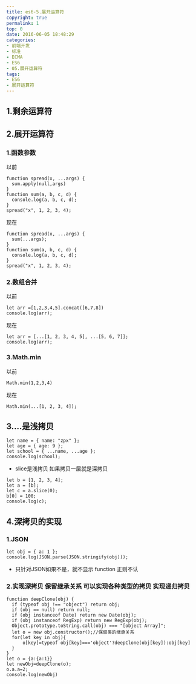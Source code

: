 ```yaml
---
title: es6-5.展开运算符
copyright: true
permalink: 1
top: 0
date: 2016-06-05 18:48:29
categories:
- 前端开发
- 标准
- ECMA
- ES6
- 05.展开运算符
tags:
- ES6
- 展开运算符
---
```

## 1.剩余运算符
## 2.展开运算符
### 1.函数参数
以前
```
function spread(x, ...args) {
  sum.apply(null,args)
}
function sum(a, b, c, d) {
  console.log(a, b, c, d);
}
spread("x", 1, 2, 3, 4);
```
现在
```
function spread(x, ...args) {
  sum(...args);
}
function sum(a, b, c, d) {
  console.log(a, b, c, d);
}
spread("x", 1, 2, 3, 4);
```
### 2.数组合并
以前
```
let arr =[1,2,3,4,5].concat([6,7,8])
console.log(arr);
```
现在
```
let arr = [...[1, 2, 3, 4, 5], ...[5, 6, 7]];
console.log(arr);
```
### 3.Math.min
以前
```
Math.min(1,2,3,4)
```
现在
```
Math.min(...[1, 2, 3, 4]);
```
## 3....是浅拷贝
```
let name = { name: "zpx" };
let age = { age: 9 };
let school = { ...name, ...age };
console.log(school);
```
- slice是浅拷贝 如果拷贝一层就是深拷贝
```
let b = [1, 2, 3, 4];
let a = [b];
let c = a.slice(0);
b[0] = 100;
console.log(c);
```
## 4.深拷贝的实现
### 1.JSON
```
let obj = { a: 1 };
console.log(JSON.parse(JSON.stringify(obj)));
```
- 只针对JSON如果不是，就不显示 function 正则不认
### 2.实现深拷贝 保留继承关系 可以实现各种类型的拷贝 实现递归拷贝
```
function deepClone(obj) {
  if (typeof obj !== "object") return obj;
  if (obj == null) return null;
  if (obj instanceof Date) return new Date(obj);
  if (obj instanceof RegExp) return new RegExp(obj);
  Object.prototype.toString.call(obj) === "[object Array]";
  let o = new obj.constructor();//保留类的继承关系
  for(let key in obj){
      o[key]=typeof obj[key]==='object'?deepClone(obj[key]):obj[key]
  }
}
let o = {a:{a:1}}
let newObj=deepClone(o);
o.a.a=2;
console.log(newObj)
```
